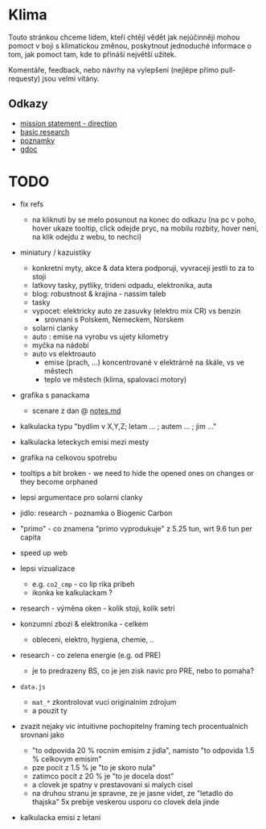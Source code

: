 # Klima

Touto stránkou chceme lidem, kteří chtějí vědět jak nejúčinněji
mohou pomoct v boji s klimatickou změnou, poskytnout jednoduché
informace o tom, jak pomoct tam, kde to přináší největší užitek.

Komentáře, feedback, nebo návrhy na vylepšení (nejlépe přímo pull-requesty) jsou velmi vítány.

## Odkazy

- [mission statement - direction](./direction.md)
- [basic research](./research.md)
- [poznamky](./notes.md)
- [gdoc](https://docs.google.com/spreadsheets/d/1arbOVZUZKpBNe7P7ySRXM5jGnanavbzEEimG9vPJXX4/edit?usp=sharing)


# TODO

- fix refs
	- na kliknuti by se melo posunout na konec do odkazu
		(na pc v poho, hover ukaze tooltip, click odejde pryc,
		na mobilu rozbity, hover neni, na klik odejdu z webu, to nechci)

- miniatury / kazuistiky
	- konkretni myty, akce & data ktera podporuji, vyvraceji jestli to za to stoji
	- latkovy tasky, pytliky, trideni odpadu, elektronika, auta
	- blog: robustnost & krajina - nassim taleb
	- tasky
	- vypocet: elektricky auto ze zasuvky (elektro mix CR) vs benzin
		- srovnani s Polskem, Nemeckem, Norskem
	- solarni clanky
	- auto : emise na vyrobu vs ujety kilometry
	- myčka na nádobí
	- auto vs elektroauto
		- emise (prach, ...) koncentrované v elektrárně na škále, vs ve městech
		- teplo ve městech (klima, spalovací motory)


- grafika s panackama
	- scenare z dan @ [notes.md](./notes.md)

- kalkulacka typu "bydlim v X,Y,Z; letam ... ; autem ... ; jim ..."
- kalkulacka leteckych emisi mezi mesty
- grafika na celkovou spotrebu

- tooltips a bit broken - we need to hide the opened ones on changes or they become orphaned

- lepsi argumentace pro solarni clanky
- jidlo: research - poznamka o Biogenic Carbon
	
- "primo" - co znamena "primo vyprodukuje" z 5.25 tun, wrt 9.6 tun per capita
- speed up web
- lepsi vizualizace
    - e.g. `co2_cmp` - co lip rika pribeh
    - ikonka ke kalkulackam ?
- research - výměna oken - kolik stoji, kolik setri
- konzumni zbozi & elektronika - celkem
	- obleceni, elektro, hygiena, chemie, ..

- research - co zelena energie (e.g. od PRE)
    - je to predrazeny BS, co je jen zisk navic pro PRE, nebo to pomaha?
- `data.js`
    - `mat_*` zkontrolovat vuci originalnim zdrojum
    - a pouzit ty
- zvazit nejaky vic intuitivne pochopitelny
    framing tech procentualnich srovnani jako
    - "to odpovida 20 % rocnim emisim z jidla", namisto
      "to odpovida 1.5 % celkovym emisim" 
    - pze pocit z 1.5 % je "to je skoro nula"
    - zatimco pocit z 20 % je "to je docela dost"
    - a clovek je spatny v prestavovani si malych cisel
    - na druhou stranu je spravne, ze je jasne videt, ze
        "letadlo do thajska" 5x prebije veskerou usporu co clovek dela jinde

- kalkulacka emisi z letani

